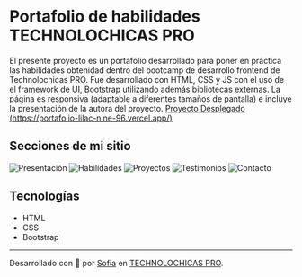 # Portafolio de habilidades TECHNOLOCHICAS PRO
El presente proyecto es un portafolio desarrollado para poner en práctica las habilidades obtenidad dentro del bootcamp de desarrollo frontend de Technolochicas PRO.
Fue desarrollado con HTML, CSS y JS con el uso de el framework de UI, Bootstrap utilizando además bibliotecas externas.
La página es responsiva (adaptable a diferentes tamaños de pantalla) e incluye la presentación de la autora del proyecto.
[Proyecto Desplegado (https://portafolio-lilac-nine-96.vercel.app/)](https://portafolio-lilac-nine-96.vercel.app/)
## Secciones de mi sitio
![Presentación](assets/readme/1.png)
![Habilidades](assets/readme/2.png)
![Proyectos](assets/readme/3.png)
![Testimonios](assets/readme/4.png)
![Contacto](assets/readme/5.png)
## Tecnologías
* HTML
* CSS
* Bootstrap
---
Desarrollado con 💜 por [Sofia](https://) en [TECHNOLOCHICAS PRO](https://tecnolochicas.mx/).